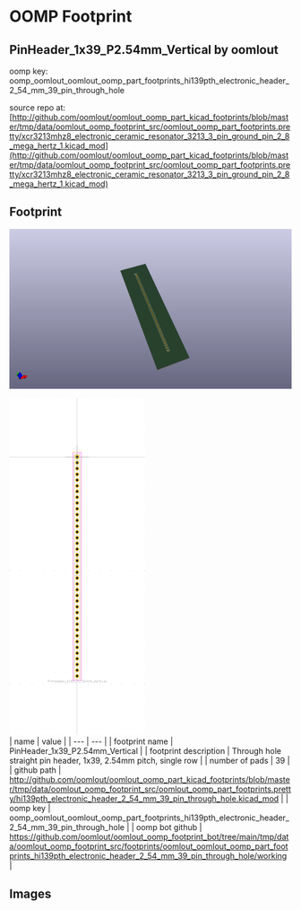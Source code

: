 # OOMP Footprint  
## PinHeader_1x39_P2.54mm_Vertical  by oomlout  
  
oomp key: oomp_oomlout_oomlout_oomp_part_footprints_hi139pth_electronic_header_2_54_mm_39_pin_through_hole  
  
source repo at: [http://github.com/oomlout/oomlout_oomp_part_kicad_footprints/blob/master/tmp/data/oomlout_oomp_footprint_src/oomlout_oomp_part_footprints.pretty/xcr3213mhz8_electronic_ceramic_resonator_3213_3_pin_ground_pin_2_8_mega_hertz_1.kicad_mod](http://github.com/oomlout/oomlout_oomp_part_kicad_footprints/blob/master/tmp/data/oomlout_oomp_footprint_src/oomlout_oomp_part_footprints.pretty/xcr3213mhz8_electronic_ceramic_resonator_3213_3_pin_ground_pin_2_8_mega_hertz_1.kicad_mod)  
## Footprint  
  
[![working_kicad_pcb_3d.png](working_kicad_pcb_3d_600.png)](working_kicad_pcb_3d.png)  
  
[![working.png](working_600.png)](working.png)  
| name | value | 
| --- | --- | 
| footprint name | PinHeader_1x39_P2.54mm_Vertical | 
| footprint description | Through hole straight pin header, 1x39, 2.54mm pitch, single row | 
| number of pads | 39 | 
| github path | http://github.com/oomlout/oomlout_oomp_part_kicad_footprints/blob/master/tmp/data/oomlout_oomp_footprint_src/oomlout_oomp_part_footprints.pretty/hi139pth_electronic_header_2_54_mm_39_pin_through_hole.kicad_mod | 
| oomp key | oomp_oomlout_oomlout_oomp_part_footprints_hi139pth_electronic_header_2_54_mm_39_pin_through_hole | 
| oomp bot github | https://github.com/oomlout/oomlout_oomp_footprint_bot/tree/main/tmp/data/oomlout_oomp_footprint_src/footprints/oomlout_oomlout_oomp_part_footprints_hi139pth_electronic_header_2_54_mm_39_pin_through_hole/working | 
## Images  
